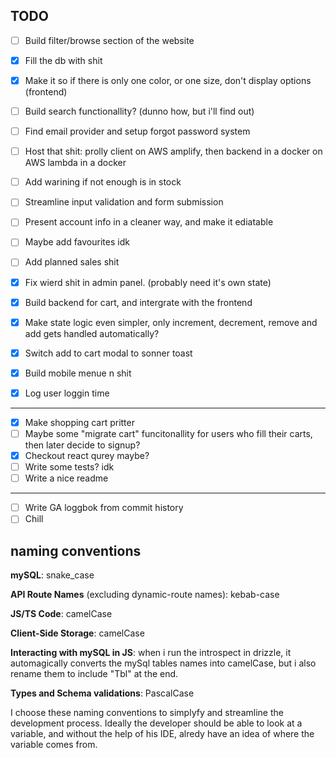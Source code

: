 ## TODO

- [ ] Build filter/browse section of the website
- [x] Fill the db with shit
- [x] Make it so if there is only one color, or one size, don't display options (frontend)
- [ ] Build search functionallity? (dunno how, but i'll find out)
- [ ] Find email provider and setup forgot password system
- [ ] Host that shit: prolly client on AWS amplify, then backend in a docker on AWS lambda in a docker
- [ ] Add warining if not enough is in stock
- [ ] Streamline input validation and form submission

- [ ] Present account info in a cleaner way, and make it ediatable
- [ ] Maybe add favourites idk
- [ ] Add planned sales shit
- [x] Fix wierd shit in admin panel. (probably need it's own state)
- [x] Build backend for cart, and intergrate with the frontend
- [x] Make state logic even simpler, only increment, decrement, remove and add gets handled automatically?
- [x] Switch add to cart modal to sonner toast
- [x] Build mobile menue n shit
- [x] Log user loggin time

---

- [x] Make shopping cart pritter
- [ ] Maybe some "migrate cart" funcitonallity for users who fill their carts, then later decide to signup?
- [x] Checkout react qurey maybe?
- [ ] Write some tests? idk
- [ ] Write a nice readme

---

- [ ] Write GA loggbok from commit history
- [ ] Chill

## naming conventions

**mySQL**: snake_case

**API Route Names** (excluding dynamic-route names): kebab-case

**JS/TS Code**: camelCase

**Client-Side Storage**: camelCase

**Interacting with mySQL in JS**: when i run the introspect in drizzle, it automagically converts the mySql tables names into camelCase, but i also rename them to include "Tbl" at the end.

**Types and Schema validations**: PascalCase

I choose these naming conventions to simplyfy and streamline the development process. Ideally the developer should be able to look at a variable, and without the help of his IDE, alredy have an idea of where the variable comes from.

##
